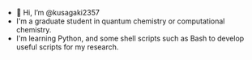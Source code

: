 - 👋 Hi, I’m @kusagaki2357
- I'm a graduate student in quantum chemistry or computational chemistry.
- I'm learning Python, and some shell scripts such as Bash to develop useful scripts for my research.

<!---
kusagaki2357/kusagaki2357 is a ✨ special ✨ repository because its `README.md` (this file) appears on your GitHub profile.
You can click the Preview link to take a look at your changes.
--->
